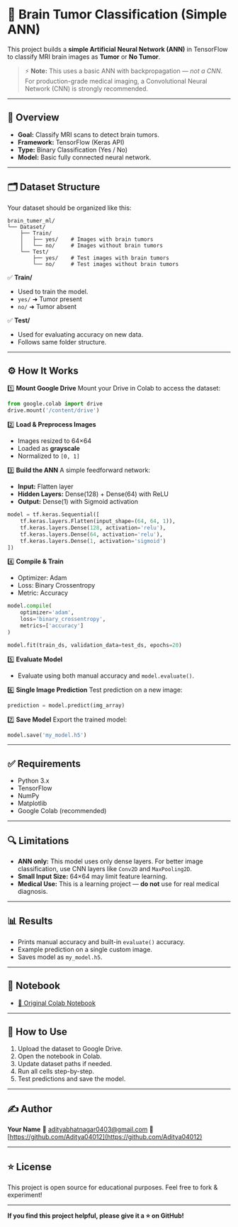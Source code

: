 # 🧠 Brain Tumor Classification (Simple ANN)

This project builds a **simple Artificial Neural Network (ANN)** in TensorFlow to classify MRI brain images as **Tumor** or **No Tumor**.

> ⚡ **Note:** This uses a basic ANN with backpropagation — *not a CNN*. For production-grade medical imaging, a Convolutional Neural Network (CNN) is strongly recommended.

---

## 📌 Overview

* **Goal:** Classify MRI scans to detect brain tumors.
* **Framework:** TensorFlow (Keras API)
* **Type:** Binary Classification (Yes / No)
* **Model:** Basic fully connected neural network.

---

## 🗂️ Dataset Structure

Your dataset should be organized like this:

```
brain_tumer_ml/
└── Dataset/
    ├── Train/
    │   ├── yes/    # Images with brain tumors
    │   └── no/     # Images without brain tumors
    └── Test/
        ├── yes/    # Test images with brain tumors
        └── no/     # Test images without brain tumors
```

✅ **Train/**

* Used to train the model.
* `yes/` ➜ Tumor present
* `no/` ➜ Tumor absent

✅ **Test/**

* Used for evaluating accuracy on new data.
* Follows same folder structure.

---

## ⚙️ How It Works

1️⃣ **Mount Google Drive**
Mount your Drive in Colab to access the dataset:

```python
from google.colab import drive
drive.mount('/content/drive')
```

2️⃣ **Load & Preprocess Images**

* Images resized to 64×64
* Loaded as **grayscale**
* Normalized to `[0, 1]`

3️⃣ **Build the ANN**
A simple feedforward network:

* **Input:** Flatten layer
* **Hidden Layers:** Dense(128) + Dense(64) with ReLU
* **Output:** Dense(1) with Sigmoid activation

```python
model = tf.keras.Sequential([
    tf.keras.layers.Flatten(input_shape=(64, 64, 1)),
    tf.keras.layers.Dense(128, activation='relu'),
    tf.keras.layers.Dense(64, activation='relu'),
    tf.keras.layers.Dense(1, activation='sigmoid')
])
```

4️⃣ **Compile & Train**

* Optimizer: Adam
* Loss: Binary Crossentropy
* Metric: Accuracy

```python
model.compile(
    optimizer='adam',
    loss='binary_crossentropy',
    metrics=['accuracy']
)

model.fit(train_ds, validation_data=test_ds, epochs=20)
```

5️⃣ **Evaluate Model**

* Evaluate using both manual accuracy and `model.evaluate()`.

6️⃣ **Single Image Prediction**
Test prediction on a new image:

```python
prediction = model.predict(img_array)
```

7️⃣ **Save Model**
Export the trained model:

```python
model.save('my_model.h5')
```

---

## ✅ Requirements

* Python 3.x
* TensorFlow
* NumPy
* Matplotlib
* Google Colab (recommended)

---

## 🔍 Limitations

* **ANN only:** This model uses only dense layers. For better image classification, use CNN layers like `Conv2D` and `MaxPooling2D`.
* **Small Input Size:** 64×64 may limit feature learning.
* **Medical Use:** This is a learning project — **do not** use for real medical diagnosis.

---

## 📊 Results

* Prints manual accuracy and built-in `evaluate()` accuracy.
* Example prediction on a single custom image.
* Saves model as `my_model.h5`.

---

## 📖 Notebook

* [📓 Original Colab Notebook](https://colab.research.google.com/drive/1ZRhJnsXa-oE3BOPOREkiLjJ_7NTXnuij)

---

## 🚀 How to Use

1. Upload the dataset to Google Drive.
2. Open the notebook in Colab.
3. Update dataset paths if needed.
4. Run all cells step-by-step.
5. Test predictions and save the model.

---

## ✍️ Author

**Your Name**
📧 [adityabhatnagar0403@gmail.com](adityabhatnagar0403@gmail.com)
🔗 [https://github.com/Aditya04012](https://github.com/Aditya04012)

---

## ⭐️ License

This project is open source for educational purposes. Feel free to fork & experiment!

---

**If you find this project helpful, please give it a ⭐ on GitHub!**
